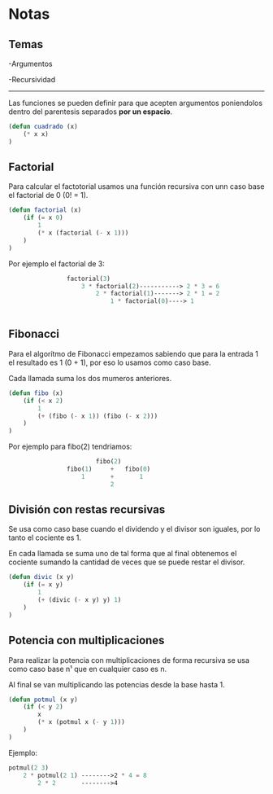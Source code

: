 # Notas

## Temas
-Argumentos

-Recursividad

*** 

Las funciones se pueden definir para que acepten argumentos poniendolos dentro del parentesis separados **por un espacio**.

```lisp
(defun cuadrado (x)
    (* x x)
)
```

## Factorial
Para calcular el factotorial usamos una función recursiva con unn caso base el factorial de 0 (0! = 1).

```lisp
(defun factorial (x)
    (if (= x 0)
        1
        (* x (factorial (- x 1)))
    )
)
```

Por ejemplo el factorial de 3:

```lisp
				factorial(3)
					3 * factorial(2)-----------> 2 * 3 = 6
						2 * factorial(1)-------> 2 * 1 = 2
							1 * factorial(0)----> 1
			
```

## Fibonacci

Para el algorítmo de Fibonacci empezamos sabiendo que para la entrada 1 el resultado es 1 (0 + 1), por eso lo usamos como caso base.

Cada llamada suma los dos mumeros anteriores.


```lisp
(defun fibo (x)
    (if (< x 2)
        1
        (+ (fibo (- x 1)) (fibo (- x 2)))
    )
)
```

Por ejemplo para fibo(2) tendriamos:
```lisp
						fibo(2)
				fibo(1)		+	fibo(0)
					1		+		1
							2
```

## División con restas recursivas
Se usa como caso base cuando el dividendo y el divisor son iguales, por lo tanto el cociente es 1.

En cada llamada se suma uno de tal forma que al final obtenemos el cociente sumando la cantidad de veces que se puede restar el divisor.
```lisp
(defun divic (x y)
    (if (= x y)
        1
        (+ (divic (- x y) y) 1)
    )
)
```

## Potencia con multiplicaciones
Para realizar la potencia con multiplicaciones de forma recursiva se usa como caso base n¹ que en cualquier caso es n.

Al final se van multiplicando las potencias desde la base hasta 1. 

```lisp
(defun potmul (x y)
    (if (< y 2)
        x
        (* x (potmul x (- y 1)))
    )
)
```

Ejemplo:
```lisp
potmul(2 3)
	2 * potmul(2 1)	-------->2 * 4 = 8
		2 * 2		-------->4
```